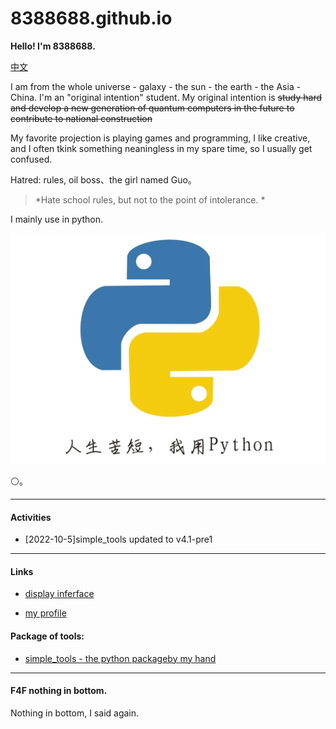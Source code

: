 # 8388688.github.io

**Hello! I'm 8388688.**

[中文](README.md)

I am from the whole universe - galaxy - the sun - the earth - the Asia - China. I'm an "original intention" student. My original intention is ~~study hard and develop a new generation of quantum computers in the future to contribute to national construction~~

My favorite projection is playing games and programming, I like creative, and I often tkink something neaningless in my spare time, so I usually get confused.

Hatred: rules, oil boss、the girl named Guo。

> *Hate school rules, but not to the point of intolerance. *

I mainly use in python.

![](all_files/e311f59351e84febb9b58ba00ead21f6.png)

⚪。

-----
#### Activities

- \[2022-10-5\]simple_tools updated to v4.1-pre1

-----
#### Links

+ [display inferface](https://8388688.github.io/)

+ [my profile](https://github.com/8388688/)

#### Package of tools:

+ [simple_tools - the python packageby my hand](https://github.com/8388688/simple_tools)

-----
#### F4F nothing in bottom.

Nothing in bottom, I said again.

